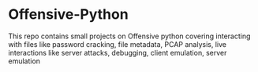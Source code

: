 # Offensive-Python
This repo contains small projects on Offensive python covering interacting with files like password cracking, file metadata, PCAP analysis, live interactions like server attacks, debugging, client emulation, server emulation 
